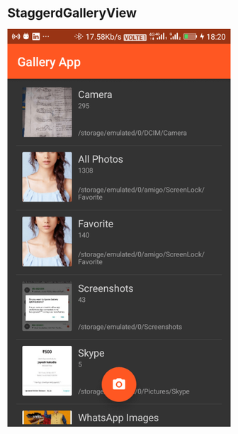 # StaggerdGalleryView



![device-2015-02-24-105123](https://raw.githubusercontent.com/kukadiajayesh/StaggerdGalleryView/master/app/device-2017-11-23-182023.png)


